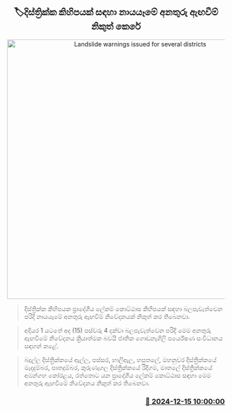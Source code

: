 <p align='center'><b><h2 align='center' title='Landslide warnings issued for several districts'>🏷දිස්ත්‍රික්ක කිහිපයක් සඳහා නායයෑමේ අනතුරු ඇඟවීම් නිකුත් කෙරේ</h2></b></p>
<p align='center'><img src='https://helakuru.sgp1.cdn.digitaloceanspaces.com/esana/images/lib/landslides-new-archived.jpg' width='600' alt='Landslide warnings issued for several districts'></p>

> දිස්ත්‍රික්ක කිහිපයක ප්‍රාදේශීය ලේකම් කොට්ඨාස කිහිපයක් සඳහා බලපැවැත්වෙන පරිදි නායයෑමේ අනතුරු ඇඟවීම් නිවේදනයක් නිකුත් කර තිබෙනවා.

> අදියර 1 යටතේ අද (15) පස්වරු 4 දක්වා බලපැවැත්වෙන පරිදි මෙම අනතුරු ඇඟවීමේ නිවේදනය ක්‍රියාත්මක බවයි ජාතික ගොඩනැගිලි පර්යේෂණ සංවිධානය සඳහන් කළේ.

> බදුල්ල දිස්ත්‍රික්කයේ ඇල්ල, පස්සර, හාලිඇල, හපුතලේ, මහනුවර දිස්ත්‍රික්කයේ මැදදුම්බර, පාතදුම්බර, කුරුණෑගල දිස්ත්‍රික්කයේ රිදීගම, මාතලේ දිස්ත්‍රික්කයේ අඹන්ගහ කෝරළය, රත්තොට යන ප්‍රාදේශීය ලේකම් කොට්ඨාස සඳහා මෙම අනතුරු ඇඟවීමේ නිවේදනය නිකුත් කර තිබෙනවා.



<h3 align='right'><a href='https://www.helakuru.lk/esana/p/105909/'>📅 2024-12-15 10:00:00</a></h3>
